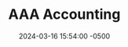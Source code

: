 ---
title: AAA Accounting
date: 2024-03-16 15:54:00 -0500
categories: [CCNP,AAA]
tags: [routersecurity,aaa,cisco]     # TAG names should always be lowercase
---